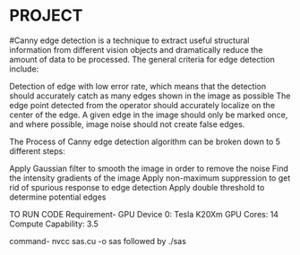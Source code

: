 # PROJECT


#Canny edge detection is a technique to extract useful structural information from different vision objects and dramatically reduce the amount of data to be processed.
The general criteria for edge detection include:

Detection of edge with low error rate, which means that the detection should accurately catch as many edges shown in the image as possible
The edge point detected from the operator should accurately localize on the center of the edge.
A given edge in the image should only be marked once, and where possible, image noise should not create false edges.


The Process of Canny edge detection algorithm can be broken down to 5 different steps:

Apply Gaussian filter to smooth the image in order to remove the noise
Find the intensity gradients of the image
Apply non-maximum suppression to get rid of spurious response to edge detection
Apply double threshold to determine potential edges



TO RUN CODE
Requirement-
GPU
Device 0: Tesla K20Xm
GPU Cores: 14
Compute Capability: 3.5

command-
nvcc sas.cu -o sas
followed by
./sas

